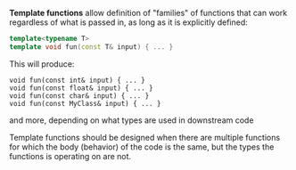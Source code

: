 **Template functions** allow definition of "families" of functions that can work regardless of what is passed in, as long as it is explicitly defined:

```C++
template<typename T>
template void fun(const T& input) { ... }
```

This will produce:

```
void fun(const int& input) { ... }
void fun(const float& input) { ... }
void fun(const char& input) { ... }
void fun(const MyClass& input) { ... }
```

and more, depending on what types are used in downstream code

Template functions should be designed when there are multiple functions for which the body (behavior) of the code is the same, but the types the functions is operating on are not.



